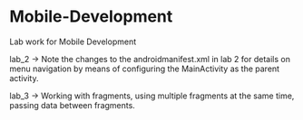 # Mobile-Development
Lab work for Mobile Development


lab_2 -> Note the changes to the androidmanifest.xml in lab 2 for details on menu navigation by means of configuring the MainActivity as the parent activity.

lab_3 -> Working with fragments, using multiple fragments at the same time, passing data between fragments.
